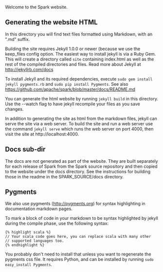 Welcome to the Spark website.

## Generating the website HTML

In this directory you will find text files formatted using Markdown, with an ".md" suffix.

Building the site requires Jekyll 1.0.0 or newer (because we use the keep_files config option. The easiest way to install jekyll is via a Ruby Gem. This will create a directory called `site` containing index.html as well as the rest of the compiled directories and files. Read more about Jekyll at http://jekyllrb.com/docs

To install Jekyll and its required dependencies, execute `sudo gem install jekyll pygments.rb` and `sudo pip install Pygments`. See also https://github.com/apache/spark/blob/master/docs/README.md

You can generate the html website by running `jekyll build` in this directory. Use the --watch flag to have jekyll recompile your files as you save changes.

In addition to generating the site as html from the markdown files, jekyll can serve the site via a web server. To build the site and run a web server use the command `jekyll serve` which runs the web server on port 4000, then visit the site at http://localhost:4000.

## Docs sub-dir

The docs are not generated as part of the website. They are built separately for each release of Spark from the Spark source repository and then copied to the website under the docs directory. See the instructions for building those in the readme in the SPARK_SOURCE/docs directory.

## Pygments

We also use pygments (http://pygments.org) for syntax highlighting in documentation markdown pages.

To mark a block of code in your markdown to be syntax highlighted by jekyll during the compile phase, use the following syntax:

    {% highlight scala %}
    // Your scala code goes here, you can replace scala with many other
    // supported languages too.
    {% endhighlight %}

 You probably don't need to install that unless you want to regenerate the pygments css file. It requires Python, and can be installed by running `sudo easy_install Pygments`.
